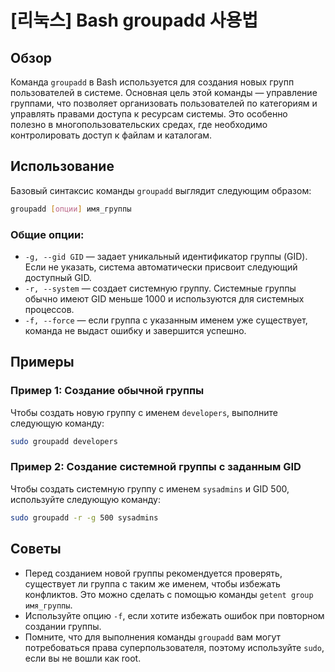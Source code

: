 # [리눅스] Bash groupadd 사용법

## Обзор
Команда `groupadd` в Bash используется для создания новых групп пользователей в системе. Основная цель этой команды — управление группами, что позволяет организовать пользователей по категориям и управлять правами доступа к ресурсам системы. Это особенно полезно в многопользовательских средах, где необходимо контролировать доступ к файлам и каталогам.

## Использование
Базовый синтаксис команды `groupadd` выглядит следующим образом:

```bash
groupadd [опции] имя_группы
```

### Общие опции:
- `-g, --gid GID` — задает уникальный идентификатор группы (GID). Если не указать, система автоматически присвоит следующий доступный GID.
- `-r, --system` — создает системную группу. Системные группы обычно имеют GID меньше 1000 и используются для системных процессов.
- `-f, --force` — если группа с указанным именем уже существует, команда не выдаст ошибку и завершится успешно.

## Примеры
### Пример 1: Создание обычной группы
Чтобы создать новую группу с именем `developers`, выполните следующую команду:

```bash
sudo groupadd developers
```

### Пример 2: Создание системной группы с заданным GID
Чтобы создать системную группу с именем `sysadmins` и GID 500, используйте следующую команду:

```bash
sudo groupadd -r -g 500 sysadmins
```

## Советы
- Перед созданием новой группы рекомендуется проверять, существует ли группа с таким же именем, чтобы избежать конфликтов. Это можно сделать с помощью команды `getent group имя_группы`.
- Используйте опцию `-f`, если хотите избежать ошибок при повторном создании группы.
- Помните, что для выполнения команды `groupadd` вам могут потребоваться права суперпользователя, поэтому используйте `sudo`, если вы не вошли как root.